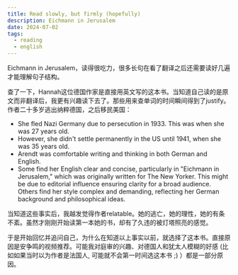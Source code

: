 ```yaml
---
title: Read slowly, but firmly (hopefully)
description: Eichmann in Jerusalem
date: 2024-07-02
tags:
  - reading
  - english
---
```

Eichmann in Jerusalem，读得很吃力，很多长句在看了翻译之后还需要读好几遍才能理解句子结构。

查了一下，Hannah这位德国作家是直接用英文写的这本书。当知道自己读的是原文而非翻译后，我更有兴趣读下去了。那些用来查单词的时间瞬间得到了justify。作者二十多岁逃出纳粹德国，之后移民美国：

- She fled Nazi Germany due to persecution in 1933. This was when she was 27 years old.
- However, she didn't settle permanently in the US until 1941, when she was 35 years old.
- Arendt was comfortable writing and thinking in both German and English.
- Some find her English clear and concise, particularly in "Eichmann in Jerusalem," which was originally written for The New Yorker. This might be due to editorial influence ensuring clarity for a broad audience. Others find her style complex and demanding, reflecting her German background and philosophical ideas.

当知道这些事实后，我越发觉得作者relatable。她的逃亡，她的理性，她的有条不紊。虽然才刚刚开始读第一本她的书，却有了久违的被灯塔照亮的感觉。

于是开始回忆并追问自己，为什么在知道以上事实以前，就选择了这本书。直接原因是安争鸣的视频推荐。可能我对庭审的兴趣、对德国人和犹太人模糊的好感 (比如如果当时以为作者是法国人, 可能就不会第一时间选这本书 ;) ）都是一部分原因。
